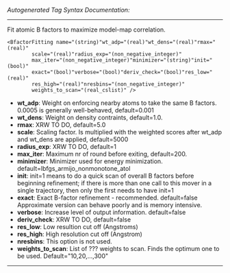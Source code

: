 _Autogenerated Tag Syntax Documentation:_

---
Fit atomic B factors to maximize model-map correlation.

```
<BfactorFitting name="(string)"wt_adp="(real)"wt_dens="(real)"rmax="(real)"
        scale="(real)"radius_exp="(non_negative_integer)"
        max_iter="(non_negative_integer)"minimizer="(string)"init="(bool)"
        exact="(bool)"verbose="(bool)"deriv_check="(bool)"res_low="(real)"
        res_high="(real)"nresbins="(non_negative_integer)"
        weights_to_scan="(real_cslist)" />
```

-   **wt_adp**: Weight on enforcing nearby atoms to take the same B factors. 0.0005 is generally well-behaved, default=0.001
-   **wt_dens**: Weight on density contraints, default=1.0.
-   **rmax**: XRW TO DO, default=5.0
-   **scale**: Scaling factor. Is multiplied with the weighted scores after wt_adp and wt_dens are applied, default=5000
-   **radius_exp**: XRW TO DO, default=1
-   **max_iter**: Maximum nr of round before exiting, default=200.
-   **minimizer**: Minimizer used for energy minimization. default=lbfgs_armijo_nonmonotone_atol
-   **init**: init=1 means to do a quick scan of overall B factors before beginning refinement; if there is more than one call to this mover in a single trajectory, then only the first needs to have init=1
-   **exact**: Exact B-factor refinement - recommended. default=false Approximate version can behave poorly and is memory intensive.
-   **verbose**: Increase level of output information. default=false
-   **deriv_check**: XRW TO DO, default=false
-   **res_low**: Low resultion cut off (Angstroms)
-   **res_high**: High resolution cut off (Angstrom)
-   **nresbins**: This option is not used.
-   **weights_to_scan**: List of ??? weights to scan. Finds the optimum one to be used. Default="10,20,...,300"

---
